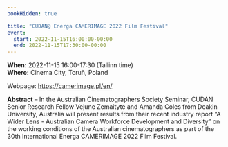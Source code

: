 ```yaml
---
bookHidden: true

title: "CUDAN@ Energa CAMERIMAGE 2022 Film Festival"
event:
  start: 2022-11-15T16:00:00-00:00
  end: 2022-11-15T17:30:00-00:00
---
```


**When:** 2022-11-15 16:00-17:30 (Tallinn time)  
**Where:** Cinema City, Toruñ, Poland  

Webpage: https://camerimage.pl/en/  

<!--more-->
**Abstract** – In the Australian Cinematographers Society Seminar, CUDAN Senior Research Fellow Vejune Zemaityte and Amanda Coles from Deakin University, Australia will present results from their recent industry report “A Wider Lens - Australian Camera Workforce Development and Diversity” on the working conditions of the Australian cinematographers as part of the 30th International Energa CAMERIMAGE 2022 Film Festival.  
